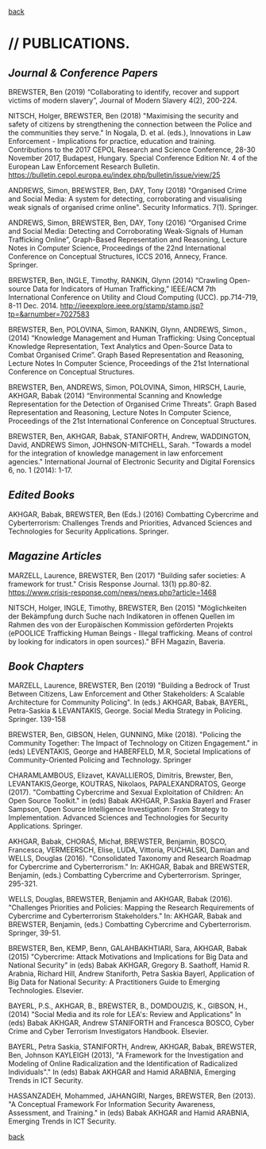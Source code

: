 [back](./)

# // PUBLICATIONS.

## _Journal & Conference Papers_

BREWSTER, Ben (2019) “Collaborating to identify, recover and support victims of modern slavery”, Journal of Modern Slavery 4(2), 200-224.

NITSCH, Holger, BREWSTER, Ben (2018) "Maximising the security and safety of citizens by strengthening the connection between the Police and the communities they serve." In Nogala, D. et al. (eds.), Innovations in Law Enforcement - Implications for practice, education and training. Contributions to the 2017 CEPOL Research and Science Conference, 28-30 November 2017, Budapest, Hungary. Special Conference Edition Nr. 4 of the European Law Enforcement Research Bulletin. https://bulletin.cepol.europa.eu/index.php/bulletin/issue/view/25

ANDREWS, Simon, BREWSTER, Ben, DAY, Tony (2018) "Organised Crime and Social Media: A system for detecting, corroborating and visualising weak signals of organised crime online". Security Informatics. 7(1). Springer.

ANDREWS, Simon, BREWSTER, Ben, DAY, Tony (2016) “Organised Crime and Social Media: Detecting and Corroborating Weak-Signals of Human Trafficking Online”, Graph-Based Representation and Reasoning, Lecture Notes in Computer Science, Proceedings of the 22nd International Conference on Conceptual Structures, ICCS 2016, Annecy, France. Springer.

BREWSTER, Ben, INGLE, Timothy, RANKIN, Glynn (2014) “Crawling Open-source Data for Indicators of Human Trafficking,” IEEE/ACM 7th International Conference on Utility and Cloud Computing (UCC). pp.714-719, 8-11 Dec. 2014. http://ieeexplore.ieee.org/stamp/stamp.jsp?tp=&arnumber=7027583

BREWSTER, Ben, POLOVINA, Simon, RANKIN, Glynn, ANDREWS, Simon., (2014) “Knowledge Management and Human Trafficking: Using Conceptual Knowledge Representation, Text Analytics and Open-Source Data to Combat Organised Crime”. Graph Based Representation and Reasoning, Lecture Notes In Computer Science, Proceedings of the 21st International Conference on Conceptual Structures.

BREWSTER, Ben, ANDREWS, Simon, POLOVINA, Simon, HIRSCH, Laurie, AKHGAR, Babak (2014) “Environmental Scanning and Knowledge Representation for the Detection of Organised Crime Threats”. Graph Based Representation and Reasoning, Lecture Notes In Computer Science, Proceedings of the 21st International Conference on Conceptual Structures.

BREWSTER, Ben, AKHGAR, Babak, STANIFORTH, Andrew, WADDINGTON, David, ANDREWS Simon, JOHNSON-MITCHELL, Sarah. "Towards a model for the integration of knowledge management in law enforcement agencies." International Journal of Electronic Security and Digital Forensics 6, no. 1 (2014): 1-17.

## _Edited Books_

AKHGAR, Babak, BREWSTER, Ben (Eds.) (2016) Combatting Cybercrime and Cyberterrorism: Challenges Trends and Priorities, Advanced Sciences and Technologies for Security Applications. Springer.

## _Magazine Articles_

MARZELL, Laurence, BREWSTER, Ben (2017) "Building safer societies: A framework for trust." Crisis Response Journal. 13(1) pp.80-82. https://www.crisis-response.com/news/news.php?article=1468
 
NITSCH, Holger, INGLE, Timothy, BREWSTER, Ben (2015) "Möglichkeiten der Bekämpfung durch Suche nach Indikatoren in offenen Quellen im Rahmen des von der Europäischen Kommission geförderten Projekts (ePOOLICE Trafficking Human Beings - Illegal trafficking. Means of control by looking for indicators in open sources)." BFH Magazin, Baveria.

## _Book Chapters_

MARZELL, Laurence, BREWSTER, Ben (2019) "Building a Bedrock of Trust Between Citizens, Law Enforcement and Other Stakeholders: A Scalable Architecture for Community Policing". In (eds.) AKHGAR, Babak, BAYERL, Petra-Saskia & LEVANTAKIS, George. Social Media Strategy in Policing. Springer. 139-158

BREWSTER, Ben, GIBSON, Helen, GUNNING, Mike (2018). "Policing the Community Together: The Impact of Technology on Citizen Engagement." in (eds) LEVENTAKIS, George and HABERFELD, M.R, Societal Implications of Community-Oriented Policing and Technology. Springer 
 
CHARAMLAMBOUS, Elizavet, KAVALLIEROS, Dimitris, Brewster, Ben, LEVANTAKIS,George, KOUTRAS, Nikolaos, PAPALEXANDRATOS, George (2017). "Combatting Cybercrime and Sexual Exploitation of Children: An Open Source Toolkit." in (eds) Babak AKHGAR, P.Saskia Bayerl and Fraser Sampson, Open Source Intelligence Investigation: From Strategy to Implementation. Advanced Sciences and Technologies for Security Applications. Springer. 

AKHGAR, Babak, CHORAŚ, Michał, BREWSTER, Benjamin, BOSCO, Francesca, VERMEERSCH, Elise, LUDA, Vittoria, PUCHALSKI, Damian and WELLS, Douglas (2016). "Consolidated Taxonomy and Research Roadmap for Cybercrime and Cyberterrorism." In: AKHGAR, Babak and BREWSTER, Benjamin, (eds.) Combatting Cybercrime and Cyberterrorism. Springer, 295-321.

WELLS, Douglas, BREWSTER, Benjamin and AKHGAR, Babak (2016). "Challenges Priorities and Policies: Mapping the Research Requirements of Cybercrime and Cyberterrorism Stakeholders." In: AKHGAR, Babak and BREWSTER, Benjamin, (eds.) Combatting Cybercrime and Cyberterrorism. Springer, 39-51.

BREWSTER, Ben, KEMP, Benn, GALAHBAKHTIARI, Sara, AKHGAR, Babak (2015) "Cybercrime: Attack Motivations and Implications for Big Data and National Security" in (eds) Babak AKHGAR, Gregory B. Saathoff, Hamid R. Arabnia, Richard Hill, Andrew Staniforth, Petra Saskia Bayerl, Application of Big Data for National Security: A Practitioners Guide to Emerging Technologies. Elsevier.

BAYERL, P.S., AKHGAR, B., BREWSTER, B., DOMDOUZIS, K., GIBSON, H., (2014) "Social Media and its role for LEA's: Review and Applications" In (eds) Babak AKHGAR, Andrew STANIFORTH and Francesca BOSCO, Cyber Crime and Cyber Terrorism Investigators Handbook. Elsevier.

BAYERL, Petra Saskia, STANIFORTH, Andrew, AKHGAR, Babak, BREWSTER, Ben, Johnson KAYLEIGH (2013), "A Framework for the Investigation and Modeling of Online Radicalization and the Identification of Radicalized Individuals"." In (eds)  Babak AKHGAR and Hamid ARABNIA, Emerging Trends in ICT Security.

HASSANZADEH, Mohammed, JAHANGIRI, Narges, BREWSTER, Ben (2013). "A Conceptual Framework For Information Security Awareness, Assessment, and Training." in (eds) Babak AKHGAR and Hamid ARABNIA, Emerging Trends in ICT Security. 


[back](./)
